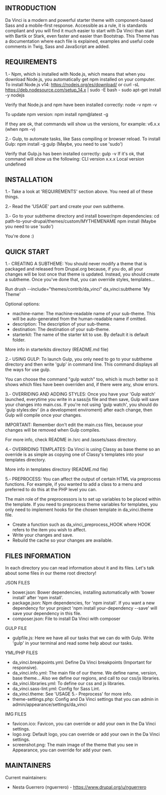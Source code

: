 INTRODUCTION
------------
Da Vinci is a modern and powerful starter theme with component-based Sass 
and a mobile-first response. Accessible as a rule, it is standards compliant 
and you will find it much easier to start with Da Vinci than start with 
Bartik or Stark, even faster and easier than Bootstrap. This Theme has a 
documentation where each file is explained, examples and useful code 
comments in Twig, Sass and JavaScript are added.

REQUIREMENTS
------------
1.- Npm, which is installed with Node.js, which means that when you download
Node.js, you automatically get npm installed on your computer.
  To install Node.js v14:
    https://nodejs.org/es/download/
      or
    curl -sL https://deb.nodesource.com/setup_14.x | sudo -E bash -
    sudo apt-get install -y nodejs

  Verify that Node.js and npm have been installed correctly:
    node -v
    npm -v

  To update npm version:
    npm install npm@latest -g

  If they are ok, that commands will show us the versions, for example:
  v6.x.x           (when npm -v)


2.- Gulp, to automate tasks, like Sass compiling or browser reload.
  To install Gulp:
    npm install -g gulp
    (Maybe, you need to use 'sudo')

  Verify that Gulp.js has been installed correctly:
    gulp -v
  If it's ok, that command will show us the following:
    CLI version x.x.x
    Local version undefined


INSTALLATION
------------
1.- Take a look at 'REQUIREMENTS' section above. You need all of these things.

2.- Read the 'USAGE' part and create your own subtheme.

3.- Go to your subtheme directory and install bower/npm dependencies:
  cd path-to-your-drupal/themes/custom/MYTHEMENAME
  npm install
  (Maybe you need to use 'sudo')

You're done :)


QUICK START
-----
1.- CREATING A SUBTHEME:
You should never modify a theme that is packaged and released from Drupal.org
because, if you do, all your changes will be lost once that theme is updated.
Instead, you should create a subtheme. Once you've done that, you can override
styles, templates...

Run drush --include="themes/contrib/da_vinci" da_vinci:subtheme 'My Theme'

Optional options:
  - machine-name: The machine-readable name of your sub-theme. This will be
    auto-generated from the human-readable name if omitted.
  - description: The description of your sub-theme.
  - destination: The destination of your sub-theme.
  - starterkit: The name of the starter kit to use. By default it is default
    folder.

More info in starterkits directory (README.md file)


2.- USING GULP:
To launch Gulp, you only need to go to your subtheme directory and then write
'gulp' in command line.
This command displays all the ways for use gulp.

You can choose the command "gulp watch" too, which is much better so it shows
which files have been overriden and, if there were any, show errors.


3.- OVERRIDING AND ADDING STYLES:
Once you have your 'Gulp watch' launched, everytime you write in a sass/js file
and then save, Gulp will save your changes into main.css.
If you're not using 'gulp watch', you should do 'gulp styles:dev' (in a
development enviroment) after each change, then Gulp will compile once your
changes.

IMPORTANT: Remember don't edit the main.css files, because your changes will
be removed when Gulp compiles.

For more info, check README in /src and /assets/sass directory.


4.- OVERRIDING TEMPLATES:
Da Vinci is using Classy as base theme so an override is as simple as copying
one of Classy's templates into your templates directory.

More info in templates directory (README.md file)


5.- PREPROCESS:
You can affect the output of certain HTML via preprocess functions. For example,
 if you wanted to add a class to a menu and preferred to do this at the PHP
 level you can.

The main role of the preprocessors is to set up variables to be placed within
the template. If you need to preprocess theme variables for templates, you only
need to implement hooks for the chosen template in da_vinci.theme file.
- Create a function such as da_vinci_preprocess_HOOK where HOOK refers to the
item you wish to affect.
- Write your changes and save.
- Rebuild the cache so your changes are available.


FILES INFORMATION
-----------------
In each directory you can read information about it and its files. Let's talk
about some files in our theme root directory!

JSON FILES
  - bower.json: Bower dependencies, installing automatically with 'bower
  install' after 'npm install'.
  - package.json: Npm dependencies, for 'npm install'. If you want a new
  dependency for your project 'npm install your-dependency --save' will save
  your dependency in this file.
  - composer.json: File to install Da Vinci with composer 

GULP FILE
  - gulpfile.js: Here we have all our tasks that we can do with Gulp. Write
  'gulp' in your terminal and read some help about our tasks.

YML/PHP FILES
  - da_vinci.breakpoints.yml: Define Da Vinci breakpoints (Important for
  responsive).
  - da_vinci.info.yml: The main file of our theme. We define name, version,
  base theme... Also we define our regions, and call to our css/js libraries.
  - da_vinci.libraries.yml: To define our css and js libraries.
  - da_vinci.sass-lint.yml: Config for Sass Lint.
  - da_vinci.theme: See 'USAGE 5.- Preprocess' for more info.
  - theme-settings.php: Config and Da Vinci settings that you can admin in
  admin/appearance/settings/da_vinci

IMG FILES
  - favicon.ico: Favicon, you can override or add your own in the Da Vinci
  settings.
  - logo.svg: Default logo, you can override or add your own in the Da Vinci
  settings.
  - screenshot.png: The main image of the theme that you see in Appearance,
  you can override for add your own.


MAINTAINERS
-----------
Current maintainers:
 * Nesta Guerrero (nguerrero) - https://www.drupal.org/u/nguerrero
